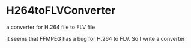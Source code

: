# H264toFLVConverter
a converter for H.264 file to FLV file

It seems that FFMPEG has a bug for H.264 to FLV.
So I write a converter 
